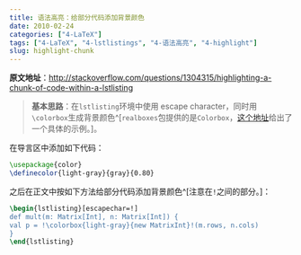 ```yaml
---
title: 语法高亮：给部分代码添加背景颜色
date: 2010-02-24
categories: ["4-LaTeX"]
tags: ["4-LaTeX", "4-lstlistings", "4-语法高亮", "4-highlight"]
slug: highlight-chunk
---
```


**原文地址**：<http://stackoverflow.com/questions/1304315/highlighting-a-chunk-of-code-within-a-lstlisting>

> **基本思路**：在`lstlisting`环境中使用 escape character，同时用`\colorbox`生成背景颜色^[`realboxes`包提供的是`Colorbox`，[这个地址](https://tex.stackexchange.com/questions/357227/adding-background-color-to-verb-or-lstinline-command-without-colorbox)给出了一个具体的示例。]。

在导言区中添加如下代码：

```tex
\usepackage{color}
\definecolor{light-gray}{gray}{0.80}
```

之后在正文中按如下方法给部分代码添加背景颜色^[注意在`!`之间的部分。]：

```tex
\begin{lstlisting}[escapechar=!]
def mult(m: Matrix[Int], n: Matrix[Int]) {
val p = !\colorbox{light-gray}{new MatrixInt}!(m.rows, n.cols)
}
\end{lstlisting}
```